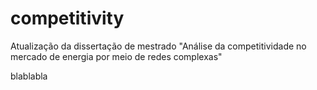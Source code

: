 # competitivity
Atualização da dissertação de mestrado "Análise da competitividade no mercado de energia por meio de redes complexas"

blablabla
